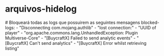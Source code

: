 # arquivos-hidelog

<chapter id="arquivos-hidelog" title="Arquivos" collapsible="true">
    <chapter title="config.yml" collapsible="true">
        <code-block lang="yaml">
# Bloqueará todas as logs que possuirem as seguintes mensagens
blocked-logs:
  - "Disconnecting com.mojang.authlib"
  - "lost connection:"
  - "UUID of player"
  - "org.apache.commons.lang.UnhandledException: Plugin Multiverse-Core"
  - "[BuycraftX] Failed to send analytic events"
  - "[BuycraftX] Can't send analytics"
  - "[BuycraftX] Error whilst retrieving listing"
</code-block>
    </chapter>
</chapter>
